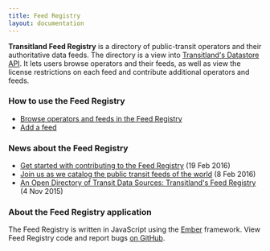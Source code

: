 ```yaml
---
title: Feed Registry
layout: documentation
---
```


**Transitland Feed Registry** is a directory of public-transit operators and their authoritative data feeds. The directory is a view into [Transitland's Datastore API](/how-it-works/datastore/). It lets users browse operators and their feeds, as well as view the license restrictions on each feed and contribute additional operators and feeds.

### How to use the Feed Registry

- [Browse operators and feeds in the Feed Registry](browse.md)
- [Add a feed](add-a-feed.md)

### News about the Feed Registry

<ul class="all-links">
  <li><a href="/news/2016/02/19/get-started-add-feeds.html">Get started with contributing to the Feed Registry</a> (19 Feb 2016)</li>
  <li><a href="/news/2016/02/08/help-us-catalog-the-transit-feeds-of-the-world.html">Join us as we catalog the public transit feeds of the world</a> (8 Feb 2016)</li>
  <li><a href="/news/2015/11/04/feed-registry.html">An Open Directory of Transit Data Sources: Transitland's Feed Registry</a> (4 Nov 2015)</li>
</ul>

### About the Feed Registry application

The Feed Registry is written in JavaScript using the [Ember](http://www.emberjs.com) framework. View Feed Registry code and report bugs [on GitHub](http://github.com/transitland/feed-registry).
